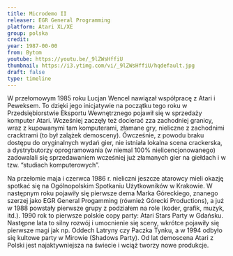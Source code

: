 ```yaml
---
title: Microdemo II
releaser: EGR General Programming
platform: Atari XL/XE
group: polska
credit:
year: 1987-00-00
from: Bytom
youtube: https://youtu.be/_9lZWsHffiU
thumbnail: https://i3.ytimg.com/vi/_9lZWsHffiU/hqdefault.jpg
draft: false
type: timeline
---
```


W przełomowym 1985 roku Lucjan Wencel nawiązał współpracę z Atari i Peweksem. To dzięki jego inicjatywie na początku tego roku w Przedsiębiorstwie Eksportu Wewnętrznego pojawił się w sprzedaży komputer Atari. Wcześniej zaczęły też docierać zza zachodniej granicy, wraz z kupowanymi tam komputerami, złamane gry, nieliczne z zachodnimi cracktrami (to był zalążek demosceny). Ówcześnie, z powodu braku dostępu do oryginalnych wydań gier, nie istniała lokalna scena crackerska, a dystrybutorzy oprogramowania (w niemal 100% nielicencjonowanego) zadowalali się sprzedawaniem wcześniej już złamanych gier na giełdach i w tzw. “studiach komputerowych”.

Na przełomie maja i czerwca 1986 r. nieliczni jeszcze atarowcy mieli okazję spotkać się na Ogólnopolskim Spotkaniu Użytkowników w Krakowie. W następnym roku pojawiły się pierwsze dema Marka Góreckiego, znanego szerzej jako EGR General Progamming (również Górecki Productions), a już w 1988 powstały pierwsze grupy z podziałem na role (koder, grafik, muzyk, itd.). 1990 rok to pierwsze polskie copy party: Atari Stars Party w Gdańsku. Następne lata to silny rozwój i umocnienie się sceny, wkrótce pojawiły się pierwsze magi jak np. Oddech Latryny czy Paczka Tynku, a w 1994 odbyło się kultowe party w Mirowie (Shadows Party). Od lat demoscena Atari z Polski jest najaktywniejsza na świecie i wciąż tworzy nowe produkcje.
